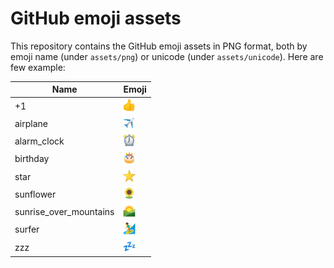 # GitHub emoji assets

This repository contains the GitHub emoji assets in PNG format, both by emoji name (under `assets/png`) or unicode (under `assets/unicode`). Here are few example:

Name | Emoji
---- | -----
+1 | <img src="assets/png/+1.png" alt="+1" width=20/>
airplane | <img src="assets/png/airplane.png" alt="airplane" width=20/>
alarm_clock | <img src="assets/png/alarm_clock.png" alt="alarm_clock" width=20/>
birthday | <img src="assets/png/birthday.png" alt="birthday" width=20/>
star | <img src="assets/png/star.png" alt="star" width=20/>
sunflower | <img src="assets/png/sunflower.png" alt="sunflower" width=20/>
sunrise_over_mountains | <img src="assets/png/sunrise_over_mountains.png" alt="sunrise_over_mountains" width=20/>
surfer | <img src="assets/png/surfer.png" alt="surfer" width=20/>
zzz | <img src="assets/png/zzz.png" alt="zzz" width=20/>
